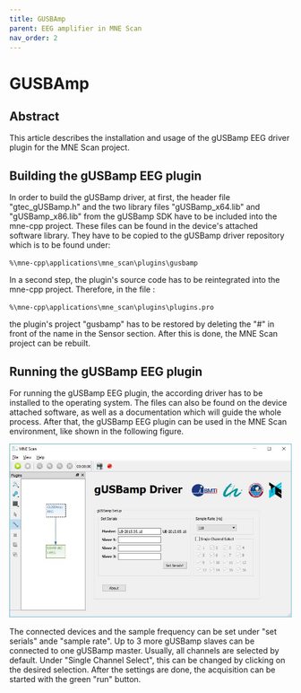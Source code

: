```yaml
---
title: GUSBAmp
parent: EEG amplifier in MNE Scan
nav_order: 2
---
```


# GUSBAmp

## Abstract

This article describes the installation and usage of the gUSBamp EEG driver plugin for the MNE Scan project.

## Building the gUSBamp EEG plugin

In order to build the gUSBamp driver, at first, the header file "gtec_gUSBamp.h" and the two library files "gUSBamp_x64.lib" and "gUSBamp_x86.lib" from the gUSBamp SDK have to be included into the mne-cpp project. These files can be found in the device's attached software library. They have to be copied to the gUSBamp driver repository which is to be found under:

 `%\mne-cpp\applications\mne_scan\plugins\gusbamp`

In a second step, the plugin's source code has to be reintegrated into the mne-cpp project. Therefore, in the file :

 `%\mne-cpp\applications\mne_scan\plugins\plugins.pro`

the plugin's project "gusbamp" has to be restored by deleting the "#" in front of the name in the Sensor section. After this is done, the MNE Scan project can be rebuilt.

## Running the gUSBamp EEG plugin

For running the gUSBamp EEG plugin, the according driver has to be installed to the operating system. The files can also be found on the device attached software, as well as a documentation which will guide the whole process. After that, the gUSBamp EEG plugin can be used in the MNE Scan environment, like shown in the following figure.


![](../../images/GUSBampGUI.jpg "The GUI of the gUSBamp EEG plugin.")

The connected devices and the sample frequency can be set under "set serials" ande "sample rate". Up to 3 more gUSBamp slaves can be connected to one gUSBamp master. Usually, all channels are selected by default. Under "Single Channel Select", this can be changed by clicking on the desired selection. After the settings are done, the acquisition can be started with the green "run" button.
